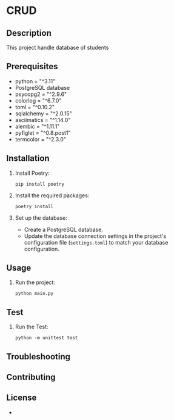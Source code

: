 
# CRUD

## Description
This project handle database of students

## Prerequisites
- python = "^3.11"
- PostgreSQL database
- psycopg2 = "^2.9.6"
- colorlog = "^6.7.0"
- toml = "^0.10.2"
- sqlalchemy = "^2.0.15"
- asciimatics = "^1.14.0"
- alembic = "^1.11.1"
- pyfiglet = "^0.8.post1"
- termcolor = "^2.3.0"

## Installation

1. Install Poetry:
   ```
   pip install poetry
   ```

2. Install the required packages:
   ```
   poetry install
   ```

3. Set up the database:
   - Create a PostgreSQL database.
   - Update the database connection settings in the project's configuration file (`settings.toml`) to match your database configuration.



## Usage

1. Run the project:
   ```
   python main.py
   ```

## Test

1. Run the Test:
   ```
   python -m unittest test
   ```
## Troubleshooting


## Contributing


## License
-
